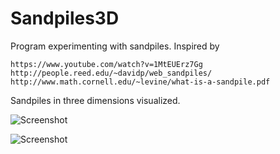# Sandpiles3D
Program experimenting with sandpiles. Inspired by

    https://www.youtube.com/watch?v=1MtEUErz7Gg
    http://people.reed.edu/~davidp/web_sandpiles/
    http://www.math.cornell.edu/~levine/what-is-a-sandpile.pdf
    
Sandpiles in three dimensions visualized.

![Screenshot](https://cloud.githubusercontent.com/assets/3304335/25781813/ab80cde2-333e-11e7-8c4b-b6af28978f5f.PNG)

![Screenshot](https://cloud.githubusercontent.com/assets/3304335/25781787/4f3f608e-333e-11e7-8ab8-6771fc66f1b5.PNG)

